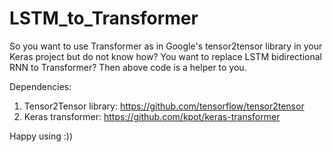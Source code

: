 # LSTM_to_Transformer

So you want to use Transformer as in Google's tensor2tensor library in your Keras project but do not know how? You want to replace LSTM bidirectional RNN to Transformer? Then above code is a helper to you.

Dependencies:

1) Tensor2Tensor library: https://github.com/tensorflow/tensor2tensor
2) Keras transformer: https://github.com/kpot/keras-transformer

Happy using :))
